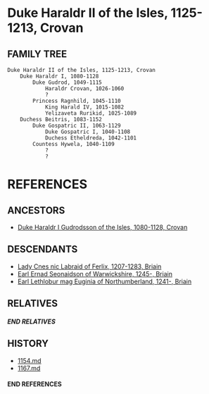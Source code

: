 # Duke Haraldr II of the Isles, 1125-1213, Crovan

## FAMILY TREE
```
Duke Haraldr II of the Isles, 1125-1213, Crovan
    Duke Haraldr I, 1080-1128
        Duke Gudrod, 1049-1115
            Haraldr Crovan, 1026-1060
            ?
        Princess Ragnhild, 1045-1110
            King Harald IV, 1015-1082
            Yelizaveta Rurikid, 1025-1089
    Duchess Beitris, 1083-1152    
        Duke Gospatric II, 1063-1129
            Duke Gospatric I, 1040-1108
            Duchess Etheldreda, 1042-1101
        Countess Hywela, 1040-1109
            ?
            ?
```


# REFERENCES

## ANCESTORS
* [Duke Haraldr I Gudrodsson of the Isles, 1080-1128, Crovan](haraldr_i_gudrodsson_1080.md)

## DESCENDANTS
* [Lady Cnes nic Labraid of Ferlix, 1207-1283, Briain](cnes_nic_labraid_1207.md)
* [Earl Ernad Seonaidson of Warwickshire, 1245-, Briain](ernad_seonaidson_1245.md)
* [Earl Lethlobur mag Euginia of Northumberland, 1241-, Briain](lethlobur_mag_euginia_1241.md)

## RELATIVES

##### END RELATIVES 
## HISTORY
* [1154.md](../h/1154.md)
* [1167.md](../h/1167.md)

#### END REFERENCES
